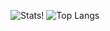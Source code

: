 ![Stats!](https://github-readme-stats.vercel.app/api?username=Qalthos&show_icons=true&theme=radical)
![Top Langs](https://github-readme-stats.vercel.app/api/top-langs/?username=Qalthos)

<!--
**Qalthos/Qalthos** is a ✨ _special_ ✨ repository because its `README.md` (this file) appears on your GitHub profile.

Here are some ideas to get you started:

- 🔭 I’m currently working on ...
- 🌱 I’m currently learning ...
- 👯 I’m looking to collaborate on ...
- 🤔 I’m looking for help with ...
- 💬 Ask me about ...
- 📫 How to reach me: ...
- 😄 Pronouns: ...
- ⚡ Fun fact: ...
-->
